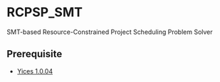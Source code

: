 # RCPSP_SMT
SMT-based Resource-Constrained Project Scheduling Problem Solver

## Prerequisite
- [Yices 1.0.04](http://yices.csl.sri.com/old/download-yices1-full.html)
